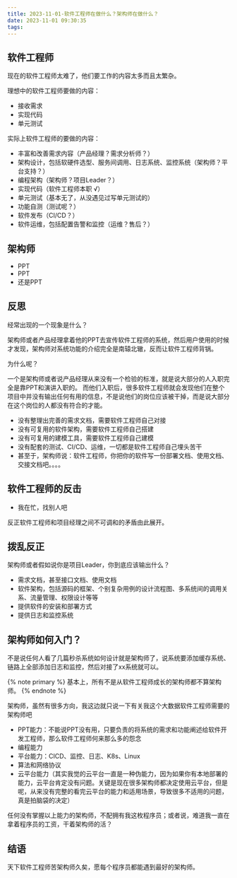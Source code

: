 ```yaml
---
title: 2023-11-01-软件工程师在做什么？架构师在做什么？
date: 2023-11-01 09:30:35
tags:
---
```


## 软件工程师
现在的软件工程师太难了，他们要工作的内容太多而且太繁杂。

理想中的软件工程师要做的内容：
- 接收需求
- 实现代码
- 单元测试

实际上软件工程师的要做的内容：
- 丰富和改善需求内容（产品经理？需求分析师？）
- 架构设计，包括软硬件选型、服务间调用、日志系统、监控系统（架构师？平台支持？）
- 编程架构（架构师？项目Leader？）
- 实现代码（软件工程师本职 √）
- 单元测试（基本无了，从没遇见过写单元测试的）
- 功能自测（测试呢？）
- 软件发布（CI/CD？）
- 软件运维，包括配置告警和监控（运维？售后？）

## 架构师
- PPT
- PPT
- 还是PPT

## 反思
经常出现的一个现象是什么？

架构师或者产品经理拿着他的PPT去宣传软件工程师的系统，然后用户使用的时候才发现，架构师对系统功能的介绍完全是南辕北辙，反而让软件工程师背锅。

为什么呢？  

一个是架构师或者说产品经理从来没有一个检验的标准，就是说大部分的人入职完全是靠PPT和演讲入职的。
而他们入职后，很多软件工程师就会发现他们在整个项目中并没有输出任何有用的信息，不是说他们的岗位应该被干掉，而是说大部分在这个岗位的人都没有符合的才能。

- 没有整理出完善的需求文档，需要软件工程师自己对接
- 没有可复用的软件架构，需要软件工程师自己搭建
- 没有可复用的建模工具，需要软件工程师自己建模
- 没有配套的测试、CI/CD、运维，一切都是软件工程师自己埋头苦干
- 甚至于，架构师说：软件工程师，你把你的软件写一份部署文档、使用文档、交接文档吧。。。。

## 软件工程师的反击
- 我在忙，找别人吧

反正软件工程师和项目经理之间不可调和的矛盾由此展开。

## 拨乱反正
架构师或者假如说你是项目Leader，你到底应该输出什么？ 

- 需求文档，甚至接口文档、使用文档
- 软件架构，包括源码的框架、个别复杂用例的设计流程图、多系统间的调用关系、流量管理、权限设计等等
- 提供软件的安装和部署方式
- 提供日志和监控系统

## 架构师如何入门？
不是说任何人看了几篇秒杀系统如何设计就是架构师了，说系统要添加缓存系统、链路上全部添加日志和监控，然后对接了xx系统就可以。

{% note primary %}
基本上，所有不是从软件工程师成长的架构师都不算架构师。
{% endnote %}

架构师，虽然有很多方向，我这边就只说一下有关我这个大数据软件工程师需要的架构师吧  

- PPT能力：不能说PPT没有用，只要负责的将系统的需求和功能阐述给软件开发工程师，那么软件工程师何来那么多的怨念
- 编程能力
- 平台能力：CICD、监控、日志、K8s、Linux
- 算法和网络协议
- 云平台能力（其实我觉的云平台一直是一种伪能力，因为如果你有本地部署的能力，云平台肯定没有问题。关键是现在很多架构师都决定使用云平台，但是呢，从来没有完整的看完云平台的能力和适用场景，导致很多不适用的问题，真是拍脑袋的决定）

任何没有掌握以上能力的架构师，不配拥有我这枚程序员；或者说，难道我一直在拿着程序员的工资，干着架构师的活？

## 结语
天下软件工程师苦架构师久矣，愿每个程序员都能遇到最好的架构师。